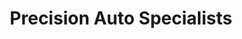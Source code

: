 ---
title: "Precision Auto Specialists"
url: /broken-arrow/precision-auto-specialists/
shop: car repair
---